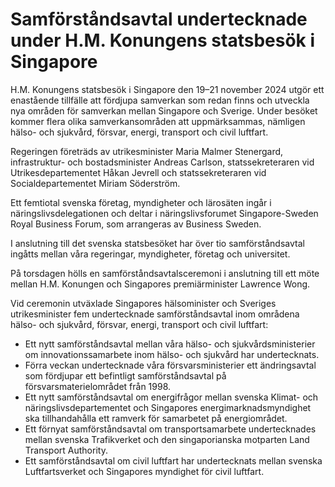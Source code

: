 # Samförståndsavtal undertecknade under H.M. Konungens statsbesök i Singapore

H.M. Konungens statsbesök i Singapore den 19–21 november 2024 utgör ett enastående tillfälle att fördjupa samverkan som redan finns och utveckla nya områden för samverkan mellan Singapore och Sverige. Under besöket kommer flera olika samverkansområden att uppmärksammas, nämligen hälso\- och sjukvård, försvar, energi, transport och civil luftfart.


Regeringen företräds av utrikesminister Maria Malmer Stenergard, infrastruktur\- och bostadsminister Andreas Carlson, statssekreteraren vid Utrikesdepartementet Håkan Jevrell och statssekreteraren vid Socialdepartementet Miriam Söderström.

Ett femtiotal svenska företag, myndigheter och lärosäten ingår i näringslivsdelegationen och deltar i näringslivsforumet Singapore\-Sweden Royal Business Forum, som arrangeras av Business Sweden.

I anslutning till det svenska statsbesöket har över tio samförståndsavtal ingåtts mellan våra regeringar, myndigheter, företag och universitet.

På torsdagen hölls en samförståndsavtalsceremoni i anslutning till ett möte mellan H.M. Konungen och Singapores premiärminister Lawrence Wong.

Vid ceremonin utväxlade Singapores hälsominister och Sveriges utrikesminister fem undertecknade samförståndsavtal inom områdena hälso\- och sjukvård, försvar, energi, transport och civil luftfart:

* Ett nytt samförståndsavtal mellan våra hälso\- och sjukvårdsministerier om innovationssamarbete inom hälso\- och sjukvård har undertecknats.
* Förra veckan undertecknade våra försvarsministerier ett ändringsavtal som fördjupar ett befintligt samförståndsavtal på försvarsmaterielområdet från 1998\.
* Ett nytt samförståndsavtal om energifrågor mellan svenska Klimat\- och näringslivsdepartementet och Singapores energimarknadsmyndighet ska tillhandahålla ett ramverk för samarbetet på energiområdet.
* Ett förnyat samförståndsavtal om transportsamarbete undertecknades mellan svenska Trafikverket och den singaporianska motparten Land Transport Authority.
* Ett samförståndsavtal om civil luftfart har undertecknats mellan svenska Luftfartsverket och Singapores myndighet för civil luftfart.

